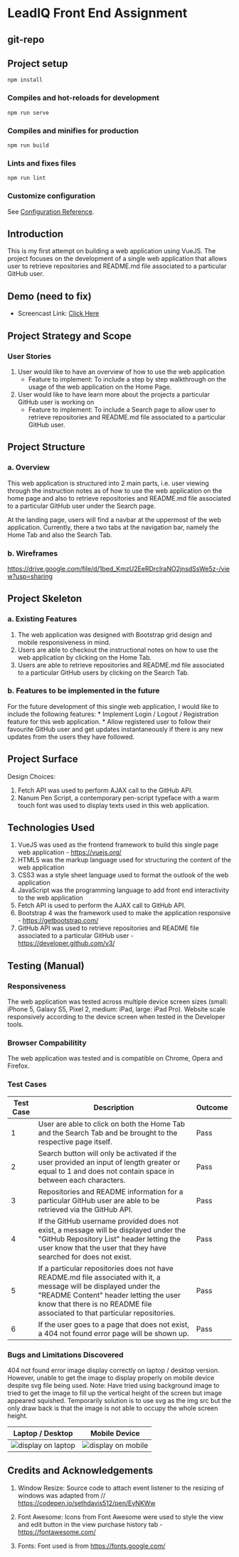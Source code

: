 # LeadIQ Front End Assignment

## git-repo

## Project setup
```
npm install
```

### Compiles and hot-reloads for development
```
npm run serve
```

### Compiles and minifies for production
```
npm run build
```

### Lints and fixes files
```
npm run lint
```
### Customize configuration
See [Configuration Reference](https://cli.vuejs.org/config/).

## Introduction
This is my first attempt on building a web application using VueJS. The project focuses on the development of a single web application that allows user to retrieve repositories and README.md file associated to a particular GitHub user.

## Demo (need to fix)
* Screencast Link: [Click Here](https://youtu.be/HRuZB9GwAno)

## Project Strategy and Scope
### User Stories
1. User would like to have an overview of how to use the web application
   -   Feature to implement: To include a step by step walkthrough on the 
       usage of the web application on the Home Page.
2. User would like to have learn more about the projects a particular GitHub user is working on
   -   Feature to implement: To include a Search page to allow user to retrieve repositories and README.md file associated to a particular GitHub user.

## Project Structure
### a. Overview
This web application is structured into 2 main parts, i.e. user viewing through the instruction notes as of how to use the web application on the home page and also to retrieve repositories and README.md file associated to a particular GitHub user under the Search page.

At the landing page, users will find a navbar at the uppermost of the web application. Currently, there a two tabs at the navigation bar, namely the Home Tab and also the Search Tab.

### b. Wireframes
https://drive.google.com/file/d/1bed_KmzU2EeRDrclraNO2jnsdSsWe5z-/view?usp=sharing

## Project Skeleton
### a. Existing Features
1. The web application was designed with Bootstrap grid design and mobile responsiveness in mind.
2. Users are able to checkout the instructional notes on how to use the web application by clicking on the Home Tab.
3. Users are able to retrieve repositories and README.md file associated to a particular GitHub users by clicking on the Search Tab.

### b. Features to be implemented in the future
For the future development of this single web application, I would like to include the following features:
    * Implement Login / Logout / Registration feature for this web application.
    * Allow registered user to follow their favourite GitHub user and get updates instantaneously if there is any new updates from the users they have followed.

## Project Surface
Design Choices:
1. Fetch API was used to perform AJAX call to the GitHub API.
2. Nanum Pen Script, a contemporary pen-script typeface with a warm touch font was used to display texts used in this web application.

## Technologies Used
1. VueJS was used as the frontend framework to build this single page web application - https://vuejs.org/
2. HTML5 was the markup language used for structuring the content of the web application
3. CSS3 was a style sheet language used to format the outlook of the web application
4. JavaScript was the programming language to add front end interactivity to the web application
5. Fetch API is used to perform the AJAX call to GitHub API.
6. Bootstrap 4 was the framework used to make the application responsive - https://getbootstrap.com/  
7. GitHub API was used to retrieve repositories and README file associated to a particular GitHub user - https://developer.github.com/v3/

## Testing (Manual)
### Responsiveness
The web application was tested across multiple device screen sizes (small: iPhone 5, Galaxy S5, Pixel 2, medium: iPad, large: iPad Pro). Website scale responsively according to the device screen when tested in the Developer tools.

### Browser Compabilitity
The web application was tested and is compatible on Chrome, Opera and Firefox.

### Test Cases
| Test Case     | Description                   | Outcome  |
| ------------- |-----------------------------  | -------- |
|1              | User are able to click on both the Home Tab and the Search Tab and be brought to the respective page itself. | Pass     |
|2              | Search button will only be activated if the user provided an input of length greater or equal to 1 and does not contain space in between each characters. | Pass     |
|3              | Repositories and README information for a particular GitHub user are able to be retrieved via the GitHub API. | Pass     |
|4              | If the GitHub username provided does not exist, a message will be displayed under the "GitHub Repository List" header letting the user know that the user that they have searched for does not exist. | Pass     |
|5              | If a particular repositories does not have README.md file associated with it, a message will be displayed under the "README Content" header letting the user know that there is no README file associated to that particular repositories. | Pass     |
|6              | If the user goes to a page that does not exist, a 404 not found error page will be shown up. | Pass     |

### Bugs and Limitations Discovered
404 not found error image display correctly on laptop / desktop version. However, unable to get the image to display properly on mobile device despite svg file being used.
Note: Have tried using background image to tried to get the image to fill up the vertical height of the screen but image appeared squished. Temporarily solution is to use svg as the img src but the only draw back is that the image is not able to occupy the whole screen height.

Laptop / Desktop                                        |  Mobile Device
:------------------------------------------------------:|:-----------------------------------------------------:
![display on laptop](https://imgur.com/m3xYdJT)   | ![display on mobile](https://imgur.com/OZ1IiuX)

## Credits and Acknowledgements
1. Window Resize:
   Source code to attach event listener to the resizing of windows was adapted from // https://codepen.io/sethdavis512/pen/EvNKWw

2. Font Awesome:
   Icons from Font Awesome were used to style the view and edit button in the view purchase history tab - https://fontawesome.com/

3. Fonts: 
   Font used is from https://fonts.google.com/